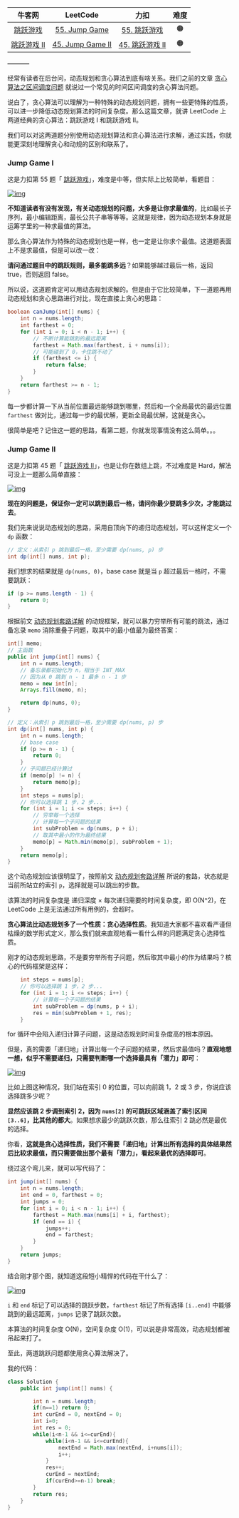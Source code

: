 |                            牛客网                            |                           LeetCode                           |                             力扣                             | 难度 |
| :----------------------------------------------------------: | :----------------------------------------------------------: | :----------------------------------------------------------: | :--: |
| [跳跃游戏](https://www.nowcoder.com/practice/23407eccb76447038d7c0f568370c1bd?tpId=295&fromPut=pc_wzcpa_labuladong_sf) |  [55. Jump Game](https://leetcode.com/problems/jump-game/)   | [55. 跳跃游戏](https://leetcode-cn.com/problems/jump-game/)  |  🟠   |
| [跳跃游戏 II](https://www.nowcoder.com/practice/de62bcee9f9a4881ac80cce6da42b135?tpId=295&fromPut=pc_wzcpa_labuladong_sf) | [45. Jump Game II](https://leetcode.com/problems/jump-game-ii/) | [45. 跳跃游戏 II](https://leetcode-cn.com/problems/jump-game-ii/) |  🟠   |

**———–**

经常有读者在后台问，动态规划和贪心算法到底有啥关系。我们之前的文章 [贪心算法之区间调度问题](https://labuladong.github.io/algo/3/27/99/) 就说过一个常见的时间区间调度的贪心算法问题。

说白了，贪心算法可以理解为一种特殊的动态规划问题，拥有一些更特殊的性质，可以进一步降低动态规划算法的时间复杂度。那么这篇文章，就讲 LeetCode 上两道经典的贪心算法：跳跃游戏 I 和跳跃游戏 II。

我们可以对这两道题分别使用动态规划算法和贪心算法进行求解，通过实践，你就能更深刻地理解贪心和动规的区别和联系了。

### Jump Game I

这是力扣第 55 题「 [跳跃游戏](https://leetcode-cn.com/problems/jump-game/)」，难度是中等，但实际上比较简单，看题目：

[![img](https://labuladong.github.io/algo/images/jumpGame/title1.png)](https://labuladong.github.io/algo/images/jumpGame/title1.png)

**不知道读者有没有发现，有关动态规划的问题，大多是让你求最值的**，比如最长子序列，最小编辑距离，最长公共子串等等等。这就是规律，因为动态规划本身就是运筹学里的一种求最值的算法。

那么贪心算法作为特殊的动态规划也是一样，也一定是让你求个最值。这道题表面上不是求最值，但是可以改一改：

**请问通过题目中的跳跃规则，最多能跳多远**？如果能够越过最后一格，返回 true，否则返回 false。

所以说，这道题肯定可以用动态规划求解的。但是由于它比较简单，下一道题再用动态规划和贪心思路进行对比，现在直接上贪心的思路：

```java
boolean canJump(int[] nums) {
    int n = nums.length;
    int farthest = 0;
    for (int i = 0; i < n - 1; i++) {
        // 不断计算能跳到的最远距离
        farthest = Math.max(farthest, i + nums[i]);
        // 可能碰到了 0，卡住跳不动了
        if (farthest <= i) {
            return false;
        }
    }
    return farthest >= n - 1;
}
```

每一步都计算一下从当前位置最远能够跳到哪里，然后和一个全局最优的最远位置 `farthest` 做对比，通过每一步的最优解，更新全局最优解，这就是贪心。

很简单是吧？记住这一题的思路，看第二题，你就发现事情没有这么简单。。。

### Jump Game II

这是力扣第 45 题「 [跳跃游戏 II](https://leetcode-cn.com/problems/jump-game-ii/)」，也是让你在数组上跳，不过难度是 Hard，解法可没上一题那么简单直接：

[![img](https://labuladong.github.io/algo/images/jumpGame/title2.png)](https://labuladong.github.io/algo/images/jumpGame/title2.png)

**现在的问题是，保证你一定可以跳到最后一格，请问你最少要跳多少次，才能跳过去**。

我们先来说说动态规划的思路，采用自顶向下的递归动态规划，可以这样定义一个 `dp` 函数：

```java
// 定义：从索引 p 跳到最后一格，至少需要 dp(nums, p) 步
int dp(int[] nums, int p);
```

我们想求的结果就是 `dp(nums, 0)`，base case 就是当 `p` 超过最后一格时，不需要跳跃：

```java
if (p >= nums.length - 1) {
    return 0;
}
```

根据前文 [动态规划套路详解](https://labuladong.github.io/algo/3/23/68/) 的动规框架，就可以暴力穷举所有可能的跳法，通过备忘录 `memo` 消除重叠子问题，取其中的最小值最为最终答案：

```java
int[] memo;
// 主函数
public int jump(int[] nums) {
    int n = nums.length;
    // 备忘录都初始化为 n，相当于 INT_MAX
    // 因为从 0 跳到 n - 1 最多 n - 1 步
    memo = new int[n];
    Arrays.fill(memo, n);

    return dp(nums, 0);
}

// 定义：从索引 p 跳到最后一格，至少需要 dp(nums, p) 步
int dp(int[] nums, int p) {
    int n = nums.length;
    // base case
    if (p >= n - 1) {
        return 0;
    }
    // 子问题已经计算过
    if (memo[p] != n) {
        return memo[p];
    }
    int steps = nums[p];
    // 你可以选择跳 1 步，2 步...
    for (int i = 1; i <= steps; i++) {
        // 穷举每一个选择
        // 计算每一个子问题的结果
        int subProblem = dp(nums, p + i);
        // 取其中最小的作为最终结果
        memo[p] = Math.min(memo[p], subProblem + 1);
    }
    return memo[p];
}
```

这个动态规划应该很明显了，按照前文 [动态规划套路详解](https://labuladong.github.io/algo/3/23/68/) 所说的套路，状态就是当前所站立的索引 `p`，选择就是可以跳出的步数。

该算法的时间复杂度是 递归深度 × 每次递归需要的时间复杂度，即 O(N^2)，在 LeetCode 上是无法通过所有用例的，会超时。

**贪心算法比动态规划多了一个性质：贪心选择性质**。我知道大家都不喜欢看严谨但枯燥的数学形式定义，那么我们就来直观地看一看什么样的问题满足贪心选择性质。

刚才的动态规划思路，不是要穷举所有子问题，然后取其中最小的作为结果吗？核心的代码框架是这样：

```java
    int steps = nums[p];
    // 你可以选择跳 1 步，2 步...
    for (int i = 1; i <= steps; i++) {
        // 计算每一个子问题的结果
        int subProblem = dp(nums, p + i);
        res = min(subProblem + 1, res);
    }
```

for 循环中会陷入递归计算子问题，这是动态规划时间复杂度高的根本原因。

但是，真的需要「递归地」计算出每一个子问题的结果，然后求最值吗？**直观地想一想，似乎不需要递归，只需要判断哪一个选择最具有「潜力」即可**：

[![img](https://labuladong.github.io/algo/images/jumpGame/1.jpg)](https://labuladong.github.io/algo/images/jumpGame/1.jpg)

比如上图这种情况，我们站在索引 0 的位置，可以向前跳 1，2 或 3 步，你说应该选择跳多少呢？

**显然应该跳 2 步调到索引 2，因为 `nums[2]` 的可跳跃区域涵盖了索引区间 `[3..6]`，比其他的都大**。如果想求最少的跳跃次数，那么往索引 2 跳必然是最优的选择。

你看，**这就是贪心选择性质，我们不需要「递归地」计算出所有选择的具体结果然后比较求最值，而只需要做出那个最有「潜力」，看起来最优的选择即可**。

绕过这个弯儿来，就可以写代码了：

```java
int jump(int[] nums) {
    int n = nums.length;
    int end = 0, farthest = 0;
    int jumps = 0;
    for (int i = 0; i < n - 1; i++) {
        farthest = Math.max(nums[i] + i, farthest);
        if (end == i) {
            jumps++;
            end = farthest;
        }
    }
    return jumps;
}
```

结合刚才那个图，就知道这段短小精悍的代码在干什么了：

[![img](https://labuladong.github.io/algo/images/jumpGame/2.jpg)](https://labuladong.github.io/algo/images/jumpGame/2.jpg)

`i` 和 `end` 标记了可以选择的跳跃步数，`farthest` 标记了所有选择 `[i..end]` 中能够跳到的最远距离，`jumps` 记录了跳跃次数。

本算法的时间复杂度 O(N)，空间复杂度 O(1)，可以说是非常高效，动态规划都被吊起来打了。

至此，两道跳跃问题都使用贪心算法解决了。

我的代码：

```java
class Solution {
    public int jump(int[] nums) {

        int n = nums.length;
        if(n==1) return 0;
        int curEnd = 0, nextEnd = 0;
        int i=0;
        int res = 0;
        while(i<n-1 && i<=curEnd){
            while(i<n-1 && i<=curEnd){
                nextEnd = Math.max(nextEnd, i+nums[i]);
                i++;
            }
            res++;
            curEnd = nextEnd;
            if(curEnd>=n-1) break;
        }
        return res;
    }
}
```



